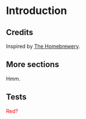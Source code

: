 # Introduction

## Credits
Inspired by [The Homebrewery](https://homebrewery.naturalcrit.com).

## More sections
Hmm.

## Tests
<style>
  .red { color: red; }
</style>
<div class="red">Red?</div>
